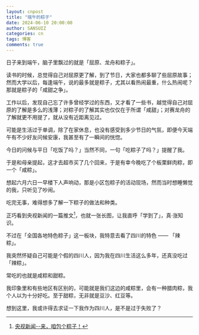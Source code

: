 ```yaml
---
layout: cnpost
title: "端午的粽子"
date: 2024-06-10 20:00:00
author: SANSUIZ
categories: cn
tags: 博客
comments: true
---
```



日子来到端午，脑子里飘过的就是「屈原、龙舟和粽子」。

读书的时候，总觉得自己对屈原更了解，到了节日，大家也都多聊了些屈原故事；然而大学以后，每逢端午，说的最多就是粽子，尤其以看热闹最重，什么热闹呢？那就是粽子的「咸甜之争」。

工作以后，发现自己忘了许多曾经学过的东西，又才看了一些书，越觉得自己对屈原的了解是多么的浅薄；对粽子的了解其实也仅仅在于所谓「咸甜」；对赛龙舟的了解就更不用提了，就从没有近距离见过。

可能是生活过于单调，除了在家休息，也没有感受到多少节日的气氛，即便今天端午有不少好友问候安康，我甚至有了一瞬间的恍惚。

今日的问候与平日「吃饭了吗？」当然不同，一句「吃粽子了吗？」提醒了我。

于是和母亲提起，这才去超市买了几个回来，于是有幸今晚吃了个板栗鲜肉粽，即一个「咸粽」。

想起六月六日一早楼下人声响动，那是小区包粽子的活动现场，然而当时想睡懒觉的我，只听见了吵闹。

吃完无事，难得想多了解一下粽子的做法和种类。

正巧看到央视新闻的一篇推文[^1]，也就一张长图，让我直呼「学到了」，真·涨知识。

不过在「全国各地特色粽子」这一板块，我特意去看了四川的特色 —— 「辣粽」。

我突然怀疑自己可能是个假的四川人，因为我在四川生活这么多年，还真没吃过「辣粽」。

常吃的也就是咸粽和甜粽。

我印象里和有些地区有区别的，可能就是我们这边的咸粽里，会有一种腊肉粽，我个人以为十分好吃。至于甜粽，无非就是豆沙、红豆等。

想到这里，我或许得去求证一下我作为四川人，是不是过于失败了？





[^1]:[央视新闻--来，咱包个粽子！](https://mp.weixin.qq.com/s/FPUPSGp1quvwal1Npxbsdg)